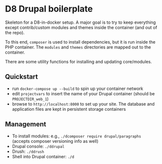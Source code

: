 # D8 Drupal boilerplate

Skeleton for a D8-in-docker setup. A major goal is to try to keep everything except contrib/custom modules and themes inside the container (and out of the repo).

To this end, `composer` is used to install dependencies, but it is run inside the PHP container. The `modules` and `themes` directories are mapped out to the container.

There are some utility functions for installing and updating core/modules.

## Quickstart

- run `docker-compose up --build` to spin up your container network
- edit `projectvars` to insert the name of your Drupal container (should be `PROJECTDIR_web_1`)
- browse to `http://localhost:8000` to set up your site.  The database and application files are kept in persistent storage containers

## Management

- To install modules: e.g., `./dcomposer require drupal/paragraphs` (accepts composer versioning info as well)
- Drupal console: `./ddrupal`
- Drush: `./ddrush`
- Shell into Drupal container: `./d`
